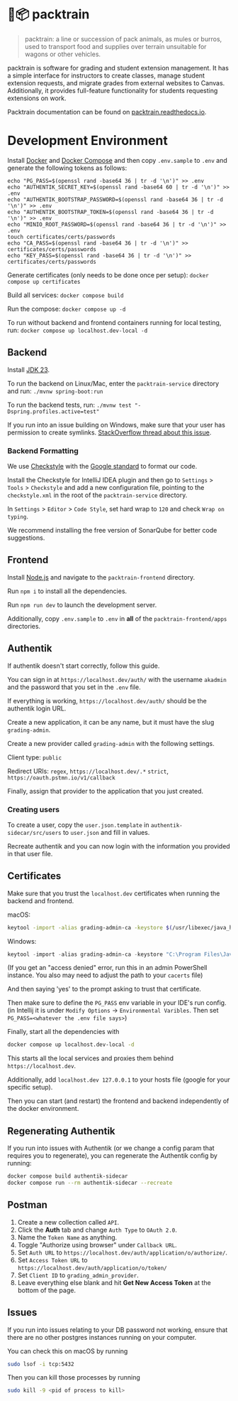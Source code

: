 # 🐴📦 packtrain

> packtrain: a line or succession of pack animals, as mules or burros, used to transport food and supplies over terrain unsuitable for wagons or other vehicles.

packtrain is software for grading and student extension management. It
has a simple interface for instructors to create classes, manage student
extension requests, and migrate grades from external websites to Canvas.
Additionally, it provides full-feature functionality for students requesting
extensions on work.

Packtrain documentation can be found on [packtrain.readthedocs.io](https://packtrain.readthedocs.io/en/latest/).

# Development Environment

Install [Docker](https://www.docker.com) and [Docker Compose](https://docs.docker.com/compose/) and
then copy `.env.sample` to `.env` and generate the following tokens as follows:

```
echo "PG_PASS=$(openssl rand -base64 36 | tr -d '\n')" >> .env
echo "AUTHENTIK_SECRET_KEY=$(openssl rand -base64 60 | tr -d '\n')" >> .env
echo "AUTHENTIK_BOOTSTRAP_PASSWORD=$(openssl rand -base64 36 | tr -d '\n')" >> .env
echo "AUTHENTIK_BOOTSTRAP_TOKEN=$(openssl rand -base64 36 | tr -d '\n')" >> .env
echo "MINIO_ROOT_PASSWORD=$(openssl rand -base64 36 | tr -d '\n')" >> .env
touch certificates/certs/passwords
echo "CA_PASS=$(openssl rand -base64 36 | tr -d '\n')" >> certificates/certs/passwords
echo "KEY_PASS=$(openssl rand -base64 36 | tr -d '\n')" >> certificates/certs/passwords
```

Generate certificates (only needs to be done once per setup): `docker compose up certificates`

Build all services: `docker compose build`

Run the compose: `docker compose up -d`

To run without backend and frontend containers running for local testing, run: `docker compose up localhost.dev-local -d`

## Backend

Install [JDK 23](https://www.oracle.com/java/technologies/downloads/#jdk23-mac).

To run the backend on Linux/Mac, enter the `packtrain-service` directory and run: `./mvnw spring-boot:run`

To run the backend tests, run: `./mvnw test "-Dspring.profiles.active=test"`

If you run into an issue building on Windows, make sure that your user has permission to create symlinks.
[StackOverflow thread about this issue](https://stackoverflow.com/a/65504258).

### Backend Formatting

We use [Checkstyle](https://checkstyle.sourceforge.io) with the [Google standard](https://github.com/checkstyle/checkstyle/blob/master/src/main/resources/google_checks.xml) to format our code.

Install the Checkstyle for IntelliJ IDEA plugin and then go to `Settings` > `Tools` > `Checkstyle` and add a new configuration file, pointing to the `checkstyle.xml` in the root of the `packtrain-service` directory.

In `Settings` > `Editor` > `Code Style`, set hard wrap to `120` and check `Wrap on typing`.

We recommend installing the free version of SonarQube for better code suggestions.

## Frontend

Install [Node.js](https://nodejs.org/en) and navigate to the `packtrain-frontend` directory.

Run `npm i` to install all the dependencies.

Run `npm run dev` to launch the development server.

Additionally, copy `.env.sample` to `.env` in **all** of the `packtrain-frontend/apps` directories.

## Authentik

If authentik doesn't start correctly, follow this guide.

You can sign in at `https://localhost.dev/auth/` with the username `akadmin` and the password that you set in the `.env` file.

If everything is working, `https://localhost.dev/auth/` should be the authentik login URL.

Create a new application, it can be any name, but it must have the slug `grading-admin`.

Create a new provider called `grading-admin` with the following settings.

Client type: `public`

Redirect URIs: `regex`, `https://localhost.dev/.*`
`strict`, `https://oauth.pstmn.io/v1/callback`

Finally, assign that provider to the application that you just created.

### Creating users

To create a user, copy the `user.json.template` in `authentik-sidecar/src/users` to `user.json` and fill in values.

Recreate authentik and you can now login with the information you provided in that user file.

## Certificates

Make sure that you trust the `localhost.dev` certificates when running the backend and frontend.

macOS:

```bash
keytool -import -alias grading-admin-ca -keystore $(/usr/libexec/java_home)/lib/security/cacerts -file certificates/certs/localhost-root/localhost-root.CA.pem
```

Windows:

```powershell
keytool -import -alias grading-admin-ca -keystore "C:\Program Files\Java\jdk-23/lib/security/cacerts" -file certificates/certs/localhost-root/localhost-root.CA.pem
```

(If you get an "access denied" error, run this in an admin PowerShell instance.
You also may need to adjust the path to your `cacerts` file)

And then saying 'yes' to the prompt asking to trust that certificate.

Then make sure to define the `PG_PASS` env variable in your IDE's run config.
(in Intellij it is under `Modify Options` -> `Environmental Varibles`. Then set `PG_PASS=<whatever the .env file says>`)

Finally, start all the dependencies with

```bash
docker compose up localhost.dev-local -d
```

This starts all the local services and proxies them behind `https://localhost.dev`.

Additionally, add `localhost.dev 127.0.0.1` to your hosts file (google for your specific setup).

Then you can start (and restart) the frontend and backend independently of the docker environment.

## Regenerating Authentik

If you run into issues with Authentik (or we change a config param that requires you to regenerate),
you can regenerate the Authentik config by running:

```bash
docker compose build authentik-sidecar
docker compose run --rm authentik-sidecar --recreate
```

## Postman

1. Create a new collection called `API`.
2. Click the **Auth** tab and change `Auth Type` to `OAuth 2.0`.
3. Name the `Token Name` as anything.
4. Toggle "Authorize using browser" under `Callback URL`.
5. Set `Auth URL` to `https://localhost.dev/auth/application/o/authorize/`.
6. Set `Access Token URL` to `https://localhost.dev/auth/application/o/token/`
7. Set `Client ID` to `grading_admin_provider`.
8. Leave everything else blank and hit **Get New Access Token** at the bottom of the page.

## Issues

If you run into issues relating to your DB password not working,
ensure that there are no other postgres instances running on your computer.

You can check this on macOS by running

```bash
sudo lsof -i tcp:5432
```

Then you can kill those processes by running

```bash
sudo kill -9 <pid of process to kill>
```
